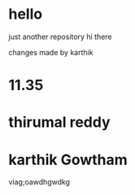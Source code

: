 # hello
just another repository
hi there

changes made by karthik

# 11.35

# thirumal reddy
# karthik Gowtham
viag;oawdhgwdkg

